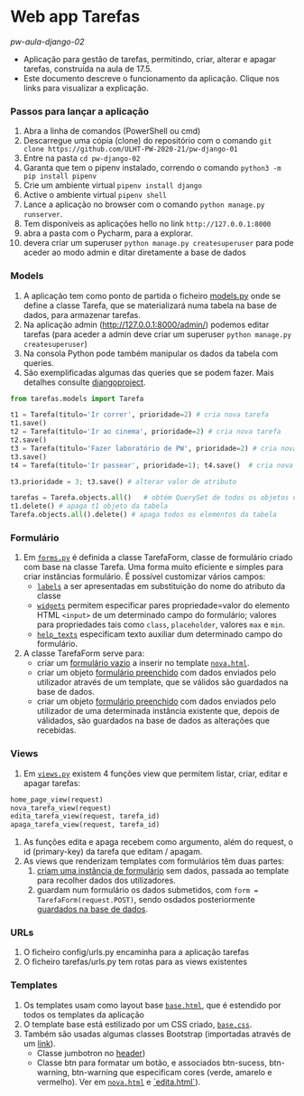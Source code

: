 # Web app Tarefas 
*pw-aula-django-02*

* Aplicação para gestão de tarefas, permitindo, criar, alterar e apagar tarefas, construída na aula de 17.5.
* Este documento descreve o funcionamento da aplicação. Clique nos links para visualizar a explicação. 

### Passos para lançar a aplicação
1. Abra a linha de comandos (PowerShell ou cmd)
1. Descarregue uma cópia (clone) do repositório com o comando `git clone https://github.com/ULHT-PW-2020-21/pw-django-01` 
1. Entre na pasta  `cd pw-django-02`
1. Garanta que tem o pipenv instalado, correndo o comando `python3 -m pip install pipenv`
1. Crie um ambiente virtual `pipenv install django` 
1. Active o ambiente virtual `pipenv shell`
1. Lance a aplicação no browser com o comando `python manage.py runserver`. 
1. Tem disponíveis as aplicações hello no link `http://127.0.0.1:8000`
1. abra a pasta com o Pycharm, para a explorar.
1. devera criar um superuser `python manage.py createsuperuser` para pode aceder ao modo admin e ditar diretamente a base de dados


### Models
1. A aplicação tem como ponto de partida o ficheiro [models.py](https://github.com/ULHT-PW-2020-21/pw-aula-django-02/blob/master/tarefas/models.py) onde se define a classe Tarefa, que se materializará numa tabela na base de dados, para armazenar tarefas.
1. Na aplicação admin (http://127.0.0.1:8000/admin/) podemos editar tarefas (para aceder a admin deve criar um superuser `python manage.py createsuperuser`)
1. Na consola Python pode também manipular os dados da tabela com queries.
1. São exemplificadas algumas das queries que se podem fazer. Mais detalhes consulte [djangoproject](https://docs.djangoproject.com/en/3.2/topics/db/queries/).
```Python
from tarefas.models import Tarefa

t1 = Tarefa(titulo='Ir correr', prioridade=2) # cria nova tarefa
t1.save()
t2 = Tarefa(titulo='Ir ao cinema', prioridade=2) # cria nova tarefa
t2.save()
t3 = Tarefa(titulo='Fazer laboratório de PW', prioridade=2) # cria nova tarefa
t3.save()
t4 = Tarefa(titulo='Ir passear', prioridade=1); t4.save()  # cria nova tarefa

t3.prioridade = 3; t3.save() # alterar valor de atributo

tarefas = Tarefa.objects.all()   # obtém QuerySet de todos os objetos da tabela
t1.delete() # apaga t1 objeto da tabela
Tarefa.objects.all().delete() # apaga todos os elementos da tabela
```

### Formulário
1. Em [`forms.py`](https://github.com/ULHT-PW-2020-21/pw-aula-django-02/blob/21a2f865f02eeb36007ac3e4916cc0dc69835c6b/tarefas/forms.py) é definida a classe TarefaForm, classe de formulário criado com base na classe Tarefa. Uma forma muito eficiente e simples para criar instâncias formulário. É possível customizar vários campos:
    * [`labels`](https://github.com/ULHT-PW-2020-21/pw-aula-django-02/blob/21a2f865f02eeb36007ac3e4916cc0dc69835c6b/tarefas/forms.py#L18) a ser apresentadas em substituição do nome do atributo da classe 
    * [`widgets`](https://github.com/ULHT-PW-2020-21/pw-aula-django-02/blob/21a2f865f02eeb36007ac3e4916cc0dc69835c6b/tarefas/forms.py#L11) permitem especificar pares propriedade=valor do elemento HTML `<input>` de um determinado campo do formulário; valores para propriedades tais como `class`, `placeholder`, valores `max` e `min`. 
    * [`help_texts`](https://github.com/ULHT-PW-2020-21/pw-aula-django-02/blob/21a2f865f02eeb36007ac3e4916cc0dc69835c6b/tarefas/forms.py#L25) especificam texto auxiliar dum determinado campo do formulário.
1. A classe TarefaForm serve para:
    * criar um [formulário vazio](https://github.com/ULHT-PW-2020-21/pw-aula-django-02/blob/master/tarefas/views.py#L17) a inserir no template [`nova.html`](https://github.com/ULHT-PW-2020-21/pw-aula-django-02/blob/master/tarefas/templates/tarefas/nova.html#L8).
    * criar um objeto [formulário preenchido](https://github.com/ULHT-PW-2020-21/pw-aula-django-02/blob/master/tarefas/views.py#L17) com dados enviados pelo utilizador através de um template, que se válidos são guardados na base de dados.
    * criar um objeto [formulário preenchido](https://github.com/ULHT-PW-2020-21/pw-aula-django-02/blob/master/tarefas/views.py#L29) com dados enviados pelo utilizador de uma determinada instância existente que, depois de válidados, são guardados na base de dados as alterações que recebidas.



### Views
1. Em [`views.py`](https://github.com/ULHT-PW-2020-21/pw-aula-django-02/blob/master/tarefas/views.py) existem 4 funções view que permitem listar, criar, editar e apagar tarefas:
```Python 
home_page_view(request)
nova_tarefa_view(request)
edita_tarefa_view(request, tarefa_id)
apaga_tarefa_view(request, tarefa_id)
```
1. As funções edita e apaga recebem como argumento, além do request, o id (primary-key) da tarefa que editam / apagam.  
2. As views que renderizam templates com formulários têm duas partes:
    1. [criam uma instância de formulário](https://github.com/ULHT-PW-2020-21/pw-aula-django-02/blob/master/tarefas/views.py#L17) sem dados, passada ao template para recolher dados dos utilizadores.
    2. guardam num formulário os dados submetidos, com `form = TarefaForm(request.POST)`, sendo osdados posteriormente [guardados na base de dados](https://github.com/ULHT-PW-2020-21/pw-aula-django-02/blob/master/tarefas/views.py#L19).


### URLs
1. O ficheiro config/urls.py encaminha para a aplicação tarefas
2. O ficheiro tarefas/urls.py tem rotas para as views existentes


### Templates
1. Os templates usam como layout base [`base.html`](https://github.com/ULHT-PW-2020-21/pw-aula-django-02/blob/master/tarefas/templates/tarefas/base.html), que é estendido por todos os templates da aplicação
1. O template base está estilizado por um CSS criado, [`base.css`](https://github.com/ULHT-PW-2020-21/pw-aula-django-02/blob/master/tarefas/static/tarefas/base.css). 
2. Também são usadas algumas classes Bootstrap (importadas através de um [link](https://github.com/ULHT-PW-2020-21/pw-aula-django-02/blob/master/tarefas/templates/tarefas/base.html#L7)). 
    * Classe jumbotron no [header](https://github.com/ULHT-PW-2020-21/pw-aula-django-02/blob/master/tarefas/templates/tarefas/base.html#L12)) 
    * Classe btn para formatar um botão, e associados btn-sucess, btn-warning, btn-warning que especificam cores (verde, amarelo e vermelho). Ver em [`nova.html`](https://github.com/ULHT-PW-2020-21/pw-aula-django-02/blob/master/tarefas/templates/tarefas/nova.html) e [`edita.html´](https://github.com/ULHT-PW-2020-21/pw-aula-django-02/blob/master/tarefas/templates/tarefas/edita.html#L9)).
